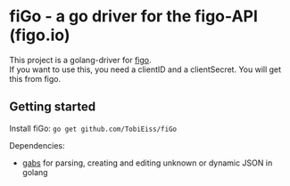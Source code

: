 # fiGo - a go driver for the figo-API (figo.io)

This project is a golang-driver for [figo](http://www.figo.io).  
If you want to use this, you need a clientID and a clientSecret. You will get this from figo.

## Getting started

Install fiGo:
`go get github.com/TobiEiss/fiGo`

Dependencies:
- [gabs](https://github.com/Jeffail/gabs) for parsing, creating and editing unknown or dynamic JSON in golang


